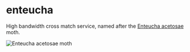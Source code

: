 # enteucha
High bandwidth cross match service, named after the [Enteucha acetosae](https://www.ukmoths.org.uk/species/enteucha-acetosae/) moth.

<image src="https://www.ukmoths.org.uk/site/assets/files/6011/0118enteucha_acetosaeib.450x0.jpg" alt="Enteucha acetosae moth"/>
